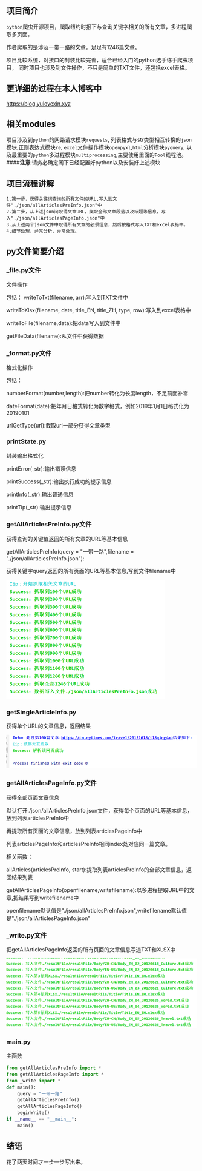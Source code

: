 ## 项目简介
`python`爬虫开源项目，爬取纽约时报下与查询关键字相关的所有文章，多进程爬取多页面。

作者爬取的是涉及一带一路的文章，足足有1246篇文章。

项目比较系统，对接口的封装比较完善，适合已经入门的python选手练手爬虫项目，
同时项目也涉及到文件操作，不只是简单的TXT文件，还包括excel表格。
## 更详细的过程在本人博客中
<https://blog.yulovexin.xyz>
## 相关modules
项目涉及到`python`的网路请求模块`requests`,
列表格式与str类型相互转换的`json`模块,正则表达式模块`re`,
`excel`文件操作模块`openpyxl`,`html`分析模块`pyquery`,
以及最重要的`python`多进程模块`multiprocessing`,主要使用里面的`Pool`线程池。
####**注意**:请务必确定阁下已经配置好python以及安装好上述模块
## 项目流程讲解
    1.第一步，获得关键词查询的所有文件的URL,写入到文件"./json/allArticlesPreInfo.json"中
    2.第二步，从上述json问取得文章URL，爬取全部文章段落以及标题等信息，写入"./json/allArticlesPageInfo.json"中
    3.从上述两个json文件中取得所有文章的必须信息，然后按格式写入TXT和excel表格中。
    4.细节处理，异常分析，异常处理。
## py文件简要介绍
### _file.py文件
文件操作

包括：
writeToTxt(filename, arr):写入到TXT文件中

writeToXlsx(filename, date, title_EN, title_ZH, type, row):写入到excel表格中

writeToFile(filename,data):把data写入到文件中

getFileData(filename):从文件中获得数据
### _format.py文件
格式化操作

包括：

numberFormat(number,length):把number转化为长度length，不足前面补零

dateFormat(date):把年月日格式转化为数字格式，例如2019年1月1日格式化为20190101

urlGetType(url):截取url一部分获得文章类型
### printState.py
封装输出格式化

printError(_str):输出错误信息

printSuccess(_str):输出执行成功的提示信息

printInfo(_str):输出普通信息

printTip(_str):输出提示信息
### getAllArticlesPreInfo.py文件
获得查询的关键值返回的所有文章的URL等基本信息

getAllArticlesPreInfo(query = "一带一路",filename = "./json/allArticlesPreInfo.json"):

获得关键字query返回的所有页面的URL等基本信息,写到文件filename中

![preInfo.png](./img/preInfo.png)
### getSingleArticleInfo.py
获得单个URL的文章信息，返回结果

![singlePage.png](./img/singlePage.png)
### getAllArticlesPageInfo.py文件
获得全部页面文章信息

默认打开./json/allArticlesPreInfo.json文件，获得每个页面的URL等基本信息，放到列表articlesPreInfo中

再提取所有页面的文章信息，放到列表articlesPageInfo中

列表articlesPageInfo和articlesPreInfo相同index处对应同一篇文章。

相关函数：

allArticles(articlesPreInfo, start):提取列表articlesPreInfo的全部文章信息，返回结果列表

getAllArticlesPageInfo(openfilename,writefilename):以多进程提取URL中的文章,把结果写到writefilename中

openfilename默认值是"./json/allArticlesPreInfo.json",writefilename默认值是"./json/allArticlesPageInfo.json"
### _write.py文件
把getAllArticlesPageInfo返回的所有页面的文章信息写道TXT和XLSX中

![write.png](./img/write.png)
### main.py
主函数
```python
from getAllArticlesPreInfo import *
from getAllArticlesPageInfo import *
from _write import *
def main():
    query = "一带一路"
    getAllArticlesPreInfo()
    getAllArticlesPageInfo()
    beginWrite()
if __name__ == "__main__":
    main()
```
## 结语
花了两天时间才一步一步写出来。